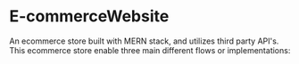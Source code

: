 # E-commerceWebsite
 An ecommerce store built with MERN stack, and utilizes third party API's. This ecommerce store enable three main different flows or implementations:
